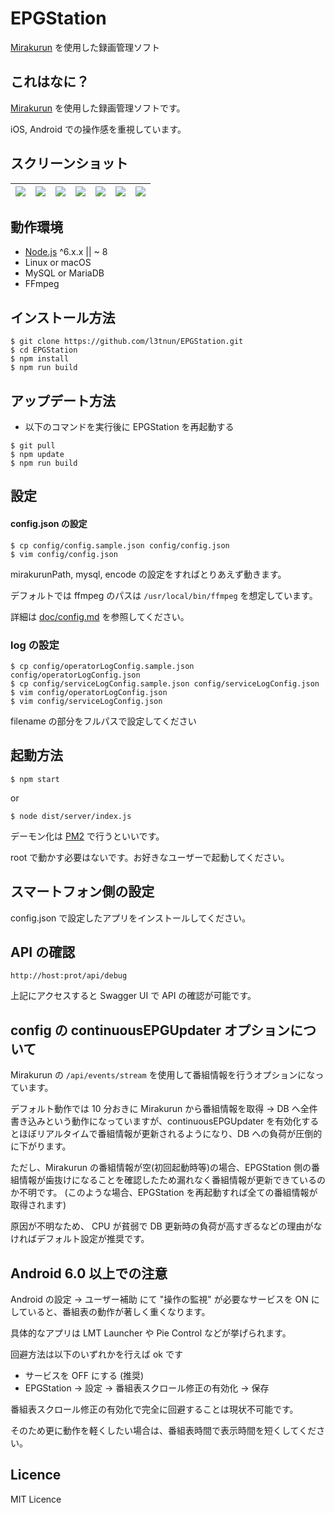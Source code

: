 EPGStation
====

[Mirakurun](https://github.com/Chinachu/Mirakurun) を使用した録画管理ソフト

## これはなに？

[Mirakurun](https://github.com/Chinachu/Mirakurun) を使用した録画管理ソフトです。

iOS, Android での操作感を重視しています。

## スクリーンショット

|![](https://raw.githubusercontent.com/wiki/l3tnun/EPGStation/images/demo/top.png)|![](https://raw.githubusercontent.com/wiki/l3tnun/EPGStation/images/demo/live.png)|![](https://raw.githubusercontent.com/wiki/l3tnun/EPGStation/images/demo/program.png)|![](https://raw.githubusercontent.com/wiki/l3tnun/EPGStation/images/demo/recorded.png)|![](https://raw.githubusercontent.com/wiki/l3tnun/EPGStation/images/demo/reserves.png)|![](https://raw.githubusercontent.com/wiki/l3tnun/EPGStation/images/demo/rule.png)|![](https://raw.githubusercontent.com/wiki/l3tnun/EPGStation/images/demo/search.png)|
|---|---|---|---|---|---|---|

## 動作環境

* [Node.js](http://nodejs.org/) ^6.x.x || ~ 8
* Linux or macOS
* MySQL or MariaDB
* FFmpeg

## インストール方法
````
$ git clone https://github.com/l3tnun/EPGStation.git
$ cd EPGStation
$ npm install
$ npm run build
````

## アップデート方法
* 以下のコマンドを実行後に EPGStation を再起動する

```
$ git pull
$ npm update
$ npm run build
```

## 設定

#### config.json の設定

````
$ cp config/config.sample.json config/config.json
$ vim config/config.json
````

mirakurunPath, mysql, encode の設定をすればとりあえず動きます。

デフォルトでは ffmpeg のパスは ```/usr/local/bin/ffmpeg``` を想定しています。

詳細は [doc/config.md](doc/config.md) を参照してください。

### log の設定

````
$ cp config/operatorLogConfig.sample.json config/operatorLogConfig.json
$ cp config/serviceLogConfig.sample.json config/serviceLogConfig.json
$ vim config/operatorLogConfig.json
$ vim config/serviceLogConfig.json
````

filename の部分をフルパスで設定してください

## 起動方法
````
$ npm start
````

or

````
$ node dist/server/index.js
````

デーモン化は [PM2](http://pm2.keymetrics.io/) で行うといいです。

root で動かす必要はないです。お好きなユーザーで起動してください。

## スマートフォン側の設定

config.json で設定したアプリをインストールしてください。

## API の確認

````
http://host:prot/api/debug
````

上記にアクセスすると Swagger UI で API の確認が可能です。

## config の continuousEPGUpdater オプションについて

Mirakurun の ```/api/events/stream``` を使用して番組情報を行うオプションになっています。

デフォルト動作では 10 分おきに Mirakurun から番組情報を取得 -> DB へ全件書き込みという動作になっていますが、continuousEPGUpdater を有効化するとほぼリアルタイムで番組情報が更新されるようになり、DB への負荷が圧倒的に下がります。

ただし、Mirakurun の番組情報が空(初回起動時等)の場合、EPGStation 側の番組情報が歯抜けになることを確認したため漏れなく番組情報が更新できているのか不明です。 (このような場合、EPGStation を再起動すれば全ての番組情報が取得されます)

原因が不明なため、 CPU が貧弱で DB 更新時の負荷が高すぎるなどの理由がなければデフォルト設定が推奨です。

## Android 6.0 以上での注意

Android の設定 -> ユーザー補助 にて "操作の監視" が必要なサービスを ON にしていると、番組表の動作が著しく重くなります。

具体的なアプリは LMT Launcher や Pie Control などが挙げられます。

回避方法は以下のいずれかを行えば ok です

* サービスを OFF にする (推奨)
* EPGStation -> 設定 -> 番組表スクロール修正の有効化 -> 保存


番組表スクロール修正の有効化で完全に回避することは現状不可能です。

そのため更に動作を軽くしたい場合は、番組表時間で表示時間を短くしてください。

## Licence

MIT Licence
